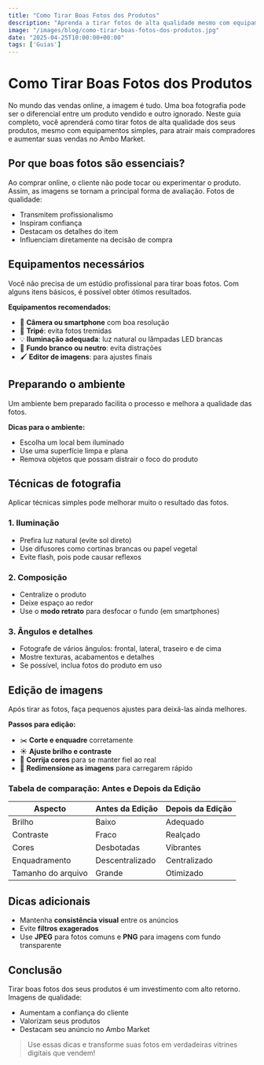 ```yaml
---
title: "Como Tirar Boas Fotos dos Produtos"
description: "Aprenda a tirar fotos de alta qualidade mesmo com equipamentos simples para vender mais no Ambo Market."
image: "/images/blog/como-tirar-boas-fotos-dos-produtos.jpg"
date: "2025-04-25T10:00:00+00:00"
tags: ['Guias']
---
```


# Como Tirar Boas Fotos dos Produtos

No mundo das vendas online, a imagem é tudo. Uma boa fotografia pode ser o diferencial entre um produto vendido e outro ignorado. Neste guia completo, você aprenderá como tirar fotos de alta qualidade dos seus produtos, mesmo com equipamentos simples, para atrair mais compradores e aumentar suas vendas no Ambo Market.

## Por que boas fotos são essenciais?

Ao comprar online, o cliente não pode tocar ou experimentar o produto. Assim, as imagens se tornam a principal forma de avaliação. Fotos de qualidade:

- Transmitem profissionalismo
- Inspiram confiança
- Destacam os detalhes do item
- Influenciam diretamente na decisão de compra

## Equipamentos necessários

Você não precisa de um estúdio profissional para tirar boas fotos. Com alguns itens básicos, é possível obter ótimos resultados.

**Equipamentos recomendados:**

- 📱 **Câmera ou smartphone** com boa resolução
- 📸 **Tripé**: evita fotos tremidas
- 💡 **Iluminação adequada**: luz natural ou lâmpadas LED brancas
- 🎨 **Fundo branco ou neutro**: evita distrações
- 🖌️ **Editor de imagens**: para ajustes finais

## Preparando o ambiente

Um ambiente bem preparado facilita o processo e melhora a qualidade das fotos.

**Dicas para o ambiente:**

- Escolha um local bem iluminado
- Use uma superfície limpa e plana
- Remova objetos que possam distrair o foco do produto

## Técnicas de fotografia

Aplicar técnicas simples pode melhorar muito o resultado das fotos.

### 1. Iluminação

- Prefira luz natural (evite sol direto)
- Use difusores como cortinas brancas ou papel vegetal
- Evite flash, pois pode causar reflexos

### 2. Composição

- Centralize o produto
- Deixe espaço ao redor
- Use o **modo retrato** para desfocar o fundo (em smartphones)

### 3. Ângulos e detalhes

- Fotografe de vários ângulos: frontal, lateral, traseiro e de cima
- Mostre texturas, acabamentos e detalhes
- Se possível, inclua fotos do produto em uso

## Edição de imagens

Após tirar as fotos, faça pequenos ajustes para deixá-las ainda melhores.

**Passos para edição:**

- ✂️ **Corte e enquadre** corretamente
- ☀️ **Ajuste brilho e contraste**
- 🎨 **Corrija cores** para se manter fiel ao real
- 📏 **Redimensione as imagens** para carregarem rápido

### Tabela de comparação: Antes e Depois da Edição

| Aspecto            | Antes da Edição | Depois da Edição |
|--------------------|-----------------|------------------|
| Brilho             | Baixo           | Adequado         |
| Contraste          | Fraco           | Realçado         |
| Cores              | Desbotadas      | Vibrantes        |
| Enquadramento      | Descentralizado | Centralizado     |
| Tamanho do arquivo | Grande          | Otimizado        |

## Dicas adicionais

- Mantenha **consistência visual** entre os anúncios
- Evite **filtros exagerados**
- Use **JPEG** para fotos comuns e **PNG** para imagens com fundo transparente

## Conclusão

Tirar boas fotos dos seus produtos é um investimento com alto retorno. Imagens de qualidade:

- Aumentam a confiança do cliente
- Valorizam seus produtos
- Destacam seu anúncio no Ambo Market

> Use essas dicas e transforme suas fotos em verdadeiras vitrines digitais que vendem!
